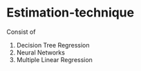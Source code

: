 # Estimation-technique
Consist of 
1. Decision Tree Regression
2. Neural Networks
3. Multiple Linear Regression

